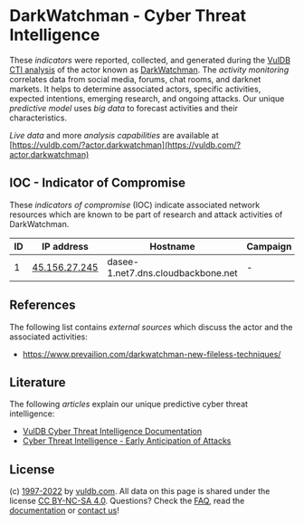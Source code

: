 # DarkWatchman - Cyber Threat Intelligence

These _indicators_ were reported, collected, and generated during the [VulDB CTI analysis](https://vuldb.com/?kb.cti) of the actor known as [DarkWatchman](https://vuldb.com/?actor.darkwatchman). The _activity monitoring_ correlates data from social media, forums, chat rooms, and darknet markets. It helps to determine associated actors, specific activities, expected intentions, emerging research, and ongoing attacks. Our unique _predictive model_ uses _big data_ to forecast activities and their characteristics.

_Live data_ and more _analysis capabilities_ are available at [https://vuldb.com/?actor.darkwatchman](https://vuldb.com/?actor.darkwatchman)

## IOC - Indicator of Compromise

These _indicators of compromise_ (IOC) indicate associated network resources which are known to be part of research and attack activities of DarkWatchman.

ID | IP address | Hostname | Campaign | Confidence
-- | ---------- | -------- | -------- | ----------
1 | [45.156.27.245](https://vuldb.com/?ip.45.156.27.245) | dasee-1.net7.dns.cloudbackbone.net | - | High

## References

The following list contains _external sources_ which discuss the actor and the associated activities:

* https://www.prevailion.com/darkwatchman-new-fileless-techniques/

## Literature

The following _articles_ explain our unique predictive cyber threat intelligence:

* [VulDB Cyber Threat Intelligence Documentation](https://vuldb.com/?kb.cti)
* [Cyber Threat Intelligence - Early Anticipation of Attacks](https://www.scip.ch/en/?labs.20201022)

## License

(c) [1997-2022](https://vuldb.com/?kb.changelog) by [vuldb.com](https://vuldb.com/?kb.about). All data on this page is shared under the license [CC BY-NC-SA 4.0](https://creativecommons.org/licenses/by-nc-sa/4.0/). Questions? Check the [FAQ](https://vuldb.com/?kb.faq), read the [documentation](https://vuldb.com/?kb) or [contact us](https://vuldb.com/?contact)!
